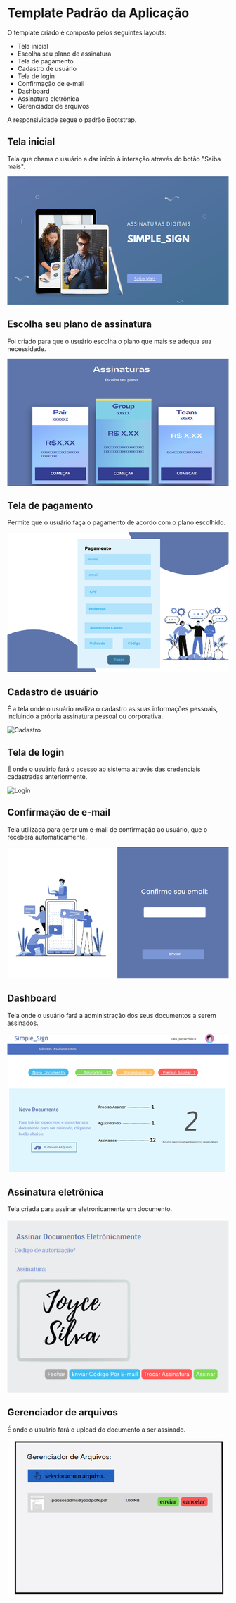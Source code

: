 # Template Padrão da Aplicação

O template criado é composto pelos seguintes layouts:
* Tela inicial
* Escolha seu plano de assinatura
* Tela de pagamento
* Cadastro de usuário
* Tela de login
* Confirmação de e-mail
* Dashboard
* Assinatura eletrônica
* Gerenciador de arquivos

A responsividade segue o padrão Bootstrap.

## Tela inicial
Tela que chama o usuário a dar início à interação através do botão "Saiba mais".

![Home-Page](img/Home-Page.png)

## Escolha seu plano de assinatura
Foi criado para que o usuário escolha o plano que mais se adequa sua necessidade.

![assinaturas](img/assinaturas.png)

## Tela de pagamento
Permite que o usuário faça o pagamento de acordo com o plano escolhido.

![pagamento](img/pagamento.png)

## Cadastro de usuário
É a tela onde o usuário realiza o cadastro as suas informações pessoais, incluindo a própria assinatura pessoal ou corporativa.

![Cadastro](https://user-images.githubusercontent.com/75712250/168480379-781611c8-f4b2-4611-938e-01d3019be1fa.png)


## Tela de login
É onde o usuário fará o acesso ao sistema através das credenciais cadastradas anteriormente.

![Login](https://user-images.githubusercontent.com/75712250/168480424-102484b3-e45d-498b-80d4-72a0191d9e4d.png)



## Confirmação de e-mail
Tela utilizada para gerar um e-mail de confirmação ao usuário, que o receberá automaticamente.

![confirmeEmail](img/cofirmeEmail.png)

## Dashboard
Tela onde o usuário fará a administração dos seus documentos a serem assinados.

![painelControle](img/painelControle.png)

## Assinatura eletrônica
Tela criada para assinar eletronicamente um documento.

![assinar](img/assinar.png)

## Gerenciador de arquivos
É onde o usuário fará o upload do documento a ser assinado.

![gerenciador](img/gerenciador.png)
